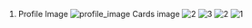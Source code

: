 1. Profile Image
![profile_image](https://github.com/user-attachments/assets/8453baeb-7e1c-4288-b2a5-61b530dfcef6)
Cards image
![2](https://github.com/user-attachments/assets/e8f4a93c-ac2a-4e5a-8a16-80c6d6e175df)
![3](https://github.com/user-attachments/assets/7c5db582-76c0-40c9-b709-04793029fd03)
![2](https://github.com/user-attachments/assets/492246f5-7213-4092-8e13-7ac99d6c230f)
![1](https://github.com/user-attachments/assets/987e00c2-c79f-4da6-a627-c8fbca573139)
